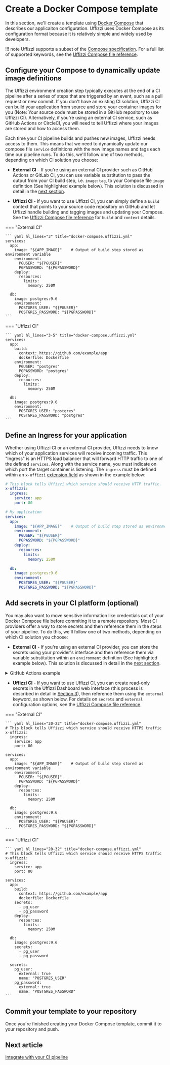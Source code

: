 # Create a Docker Compose template

In this section, we'll create a template using [Docker Compose](https://docs.docker.com/compose/compose-file/) that describes our applicaiton configuration. Uffizzi uses Docker Compose as its configuration format because it is relatively simple and widely used by developers.

!!! note
    Uffizzi supports a subset of the [Compose specification](https://github.com/compose-spec/compose-spec/blob/master/spec.md). For a full list of supported keywords, see the [Uffizzi Compose file reference](references/compose-spec.md). 

## Configure your Compose to dynamically update image definitions

The Uffizzi environment creation step typically executes at the end of a CI pipeline after a series of steps that are triggered by an event, such as a pull request or new commit. If you don't have an existing CI solution, Uffizzi CI can build your application from source and store your container images for you (Note: Your source code must be stored in a GitHub repository to use Uffizzi CI). Alternatively, if you're using an external CI service, such as GitHub Actions or CircleCI, you will need to tell Uffizzi where your images are stored and how to access them.

Each time your CI pipeline builds and pushes new images, Uffizzi needs access to them. This means that we need to dynamically update our compose file `service` definitions with the new image names and tags each time our pipeline runs. To do this, we'll follow one of two methods, depending on which CI solution you choose:

- **External CI** - If you're using an external CI provider such as GitHub Actions or GitLab CI, you can use variable substitution to pass the output from your CI build step, i.e. `image:tag`, to your Compose file `image` definition (See highlighted example below). This solution is discussed in detail in the [next section](integrate-with-ci.md).

- **Uffizzi CI** - If you want to use Uffizzi CI, you can simply define a `build` context that points to your source code repository on GitHub and let Uffizzi handle building and tagging images and updating your Compose. See the [Uffizzi Compose file reference](https://docs.uffizzi.com/references/compose-spec/#build) for `build` and `context` details.

=== "External CI"

    ``` yaml hl_lines="3" title="docker-compose.uffizzi.yml"
    services:
      app:
        image: "${APP_IMAGE}"    # Output of build step stored as environment variable
        environment:
          PGUSER: "${PGUSER}"
          PGPASSWORD: "${PGPASSWORD}"
        deploy:
          resources:
            limits:
              memory: 250M

      db:
        image: postgres:9.6
        environment:
          POSTGRES_USER: "${PGUSER}"
          POSTGRES_PASSWORD: "${PGPASSWORD}"
    ```

=== "Uffizzi CI"

    ``` yaml hl_lines="3-5" title="docker-compose.uffizzi.yml"
    services:
      app:
        build:
          context: https://github.com/example/app
          dockerfile: Dockerfile
        environment:
          PGUSER: "postgres"
          PGPASSWORD: "postgres"
        deploy:
          resources:
            limits:
              memory: 250M

      db:
        image: postgres:9.6
        environment:
          POSTGRES_USER: "postgres"
          POSTGRES_PASSWORD: "postgres"
    ```

## Define an Ingress for your application

Whether using Uffizzi CI or an external CI provider, Uffizzi needs to know which of your application services will receive incoming traffic. This "Ingress" is an HTTPS load balancer that will forward HTTP traffic to one of the defined `services`. Along with the service name, you must indicate on which port the target container is listening. The `ingress` must be defined within an `x-uffizzi` [extension field](https://docs.docker.com/compose/compose-file/compose-file-v3/#extension-fields) as shown in the example below:

``` yaml hl_lines="1-5" title="docker-compose.uffizzi.yml"
# This block tells Uffizzi which service should receive HTTP traffic.
x-uffizzi:
  ingress:
    service: app
    port: 80

# My application
services:
  app:
    image: "${APP_IMAGE}"    # Output of build step stored as environment variable
    environment:
      PGUSER: "${PGUSER}"
      PGPASSWORD: "${PGPASSWORD}"
    deploy:
      resources:
        limits:
          memory: 250M

  db:
    image: postgres:9.6
    environment:
      POSTGRES_USER: "${PGUSER}"
      POSTGRES_PASSWORD: "${PGPASSWORD}"
```

## <a id="secrets"></a>Add secrets in your CI platform (optional)

You may also want to move sensitive information like credentials out of your Docker Compose file before commiting it to a remote repository. Most CI providers offer a way to store secrets and then reference them in the steps of your pipeline. To do this, we'll follow one of two methods, depending on which CI solution you choose:

- **External CI** - If you're using an external CI provider, you can store the secrets using your provider's interface and then reference them via variable substitution within an `environment` definition (See highlighted example below). This solution is discussed in detail in the [next section](integrate-with-ci.md).

<details><summary>GitHub Actions example</summary>
<p>In GitHub, navigate to your repository, then select <b>Settings</b> > <b>Secrets</b> > <b>Actions</b> > <b>New repository secret</b>. Alternatively, you can [use the GitHub CLI](https://cli.github.com/manual/gh_secret).</p>

<img src="../../assets/images/github-actions-secrets.png">
<hr>
<img src="../../assets/images/add-database-secrets.png">
<hr>
</details>

- **Uffizzi CI** - If you want to use Uffizzi CI, you can create read-only secrets in the Uffizzi Dashboard web interface (this process is described in detail in [Section 3](connect-to-uffizzi-cloud.md)), then reference them using the `external` keyword, as shown below. For details on `secrets` and `external` configuration options, see the [Uffizzi Compose file reference](https://docs.uffizzi.com/references/compose-spec/#secrets_1). 

=== "External CI"

    ``` yaml hl_lines="20-22" title="docker-compose.uffizzi.yml"
    # This block tells Uffizzi which service should receive HTTPS traffic
    x-uffizzi:
      ingress:
        service: app
        port: 80

    services:
      app:
        image: "${APP_IMAGE}"    # Output of build step stored as environment variable
        environment:
          PGUSER: "${PGUSER}"
          PGPASSWORD: "${PGPASSWORD}"
        deploy:
          resources:
            limits:
              memory: 250M

      db:
        image: postgres:9.6
        environment:
          POSTGRES_USER: "${PGUSER}"
          POSTGRES_PASSWORD: "${PGPASSWORD}"
    ```

=== "Uffizzi CI"

    ``` yaml hl_lines="20-32" title="docker-compose.uffizzi.yml"
    # This block tells Uffizzi which service should receive HTTPS traffic
    x-uffizzi:
      ingress:
        service: app
        port: 80

    services:
      app:
        build:
          context: https://github.com/example/app
          dockerfile: Dockerfile
        secrets:
          - pg_user
          - pg_password
        deploy:
          resources:
            limits:
              memory: 250M

      db:
        image: postgres:9.6
        secrets:
          - pg_user
          - pg_password

      secrets:
        pg_user:
          external: true
          name: "POSTGRES_USER"
        pg_password:
          external: true
          name: "POSTGRES_PASSWORD"
    ```

## Commit your template to your repository

Once you're finished creating your Docker Compose template, commit it to your repository and push.

## Next article

[Integrate with your CI pipeline](integrate-with-ci.md)
